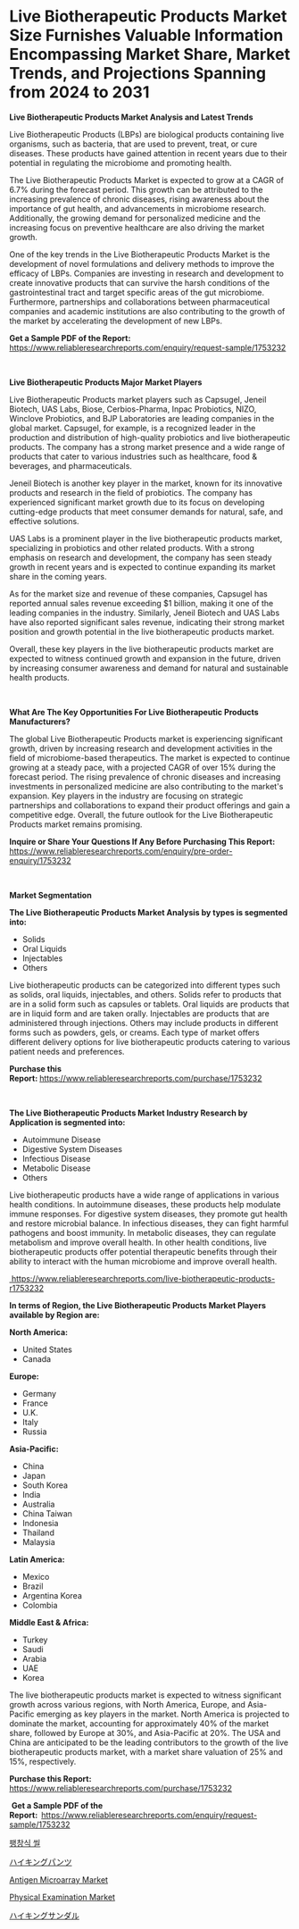 <p><h1>Live Biotherapeutic Products Market Size Furnishes Valuable Information Encompassing Market Share, Market Trends, and Projections Spanning from 2024 to 2031</h1></p><p><strong>Live Biotherapeutic Products Market Analysis and Latest Trends</strong></p>
<p><p>Live Biotherapeutic Products (LBPs) are biological products containing live organisms, such as bacteria, that are used to prevent, treat, or cure diseases. These products have gained attention in recent years due to their potential in regulating the microbiome and promoting health.</p><p>The Live Biotherapeutic Products Market is expected to grow at a CAGR of 6.7% during the forecast period. This growth can be attributed to the increasing prevalence of chronic diseases, rising awareness about the importance of gut health, and advancements in microbiome research. Additionally, the growing demand for personalized medicine and the increasing focus on preventive healthcare are also driving the market growth.</p><p>One of the key trends in the Live Biotherapeutic Products Market is the development of novel formulations and delivery methods to improve the efficacy of LBPs. Companies are investing in research and development to create innovative products that can survive the harsh conditions of the gastrointestinal tract and target specific areas of the gut microbiome. Furthermore, partnerships and collaborations between pharmaceutical companies and academic institutions are also contributing to the growth of the market by accelerating the development of new LBPs.</p></p>
<p><strong>Get a Sample PDF of the Report:&nbsp;</strong> <a href="https://www.reliableresearchreports.com/enquiry/request-sample/1753232">https://www.reliableresearchreports.com/enquiry/request-sample/1753232</a></p>
<p>&nbsp;</p>
<p><strong>Live Biotherapeutic Products Major Market Players</strong></p>
<p><p>Live Biotherapeutic Products market players such as Capsugel, Jeneil Biotech, UAS Labs, Biose, Cerbios-Pharma, Inpac Probiotics, NIZO, Winclove Probiotics, and BJP Laboratories are leading companies in the global market. Capsugel, for example, is a recognized leader in the production and distribution of high-quality probiotics and live biotherapeutic products. The company has a strong market presence and a wide range of products that cater to various industries such as healthcare, food & beverages, and pharmaceuticals.</p><p>Jeneil Biotech is another key player in the market, known for its innovative products and research in the field of probiotics. The company has experienced significant market growth due to its focus on developing cutting-edge products that meet consumer demands for natural, safe, and effective solutions.</p><p>UAS Labs is a prominent player in the live biotherapeutic products market, specializing in probiotics and other related products. With a strong emphasis on research and development, the company has seen steady growth in recent years and is expected to continue expanding its market share in the coming years.</p><p>As for the market size and revenue of these companies, Capsugel has reported annual sales revenue exceeding $1 billion, making it one of the leading companies in the industry. Similarly, Jeneil Biotech and UAS Labs have also reported significant sales revenue, indicating their strong market position and growth potential in the live biotherapeutic products market.</p><p>Overall, these key players in the live biotherapeutic products market are expected to witness continued growth and expansion in the future, driven by increasing consumer awareness and demand for natural and sustainable health products.</p></p>
<p>&nbsp;</p>
<p><strong>What Are The Key Opportunities For Live Biotherapeutic Products Manufacturers?</strong></p>
<p><p>The global Live Biotherapeutic Products market is experiencing significant growth, driven by increasing research and development activities in the field of microbiome-based therapeutics. The market is expected to continue growing at a steady pace, with a projected CAGR of over 15% during the forecast period. The rising prevalence of chronic diseases and increasing investments in personalized medicine are also contributing to the market's expansion. Key players in the industry are focusing on strategic partnerships and collaborations to expand their product offerings and gain a competitive edge. Overall, the future outlook for the Live Biotherapeutic Products market remains promising.</p></p>
<p><strong>Inquire or Share Your Questions If Any Before Purchasing This Report:</strong> <a href="https://www.reliableresearchreports.com/enquiry/pre-order-enquiry/1753232">https://www.reliableresearchreports.com/enquiry/pre-order-enquiry/1753232</a></p>
<p>&nbsp;</p>
<p><strong>Market Segmentation</strong></p>
<p><strong>The Live Biotherapeutic Products Market Analysis by types is segmented into:</strong></p>
<p><ul><li>Solids</li><li>Oral Liquids</li><li>Injectables</li><li>Others</li></ul></p>
<p><p>Live biotherapeutic products can be categorized into different types such as solids, oral liquids, injectables, and others. Solids refer to products that are in a solid form such as capsules or tablets. Oral liquids are products that are in liquid form and are taken orally. Injectables are products that are administered through injections. Others may include products in different forms such as powders, gels, or creams. Each type of market offers different delivery options for live biotherapeutic products catering to various patient needs and preferences.</p></p>
<p><strong>Purchase this Report:&nbsp;</strong><a href="https://www.reliableresearchreports.com/purchase/1753232">https://www.reliableresearchreports.com/purchase/1753232</a></p>
<p>&nbsp;</p>
<p><strong>The Live Biotherapeutic Products Market Industry Research by Application is segmented into:</strong></p>
<p><ul><li>Autoimmune Disease</li><li>Digestive System Diseases</li><li>Infectious Disease</li><li>Metabolic Disease</li><li>Others</li></ul></p>
<p><p>Live biotherapeutic products have a wide range of applications in various health conditions. In autoimmune diseases, these products help modulate immune responses. For digestive system diseases, they promote gut health and restore microbial balance. In infectious diseases, they can fight harmful pathogens and boost immunity. In metabolic diseases, they can regulate metabolism and improve overall health. In other health conditions, live biotherapeutic products offer potential therapeutic benefits through their ability to interact with the human microbiome and improve overall health.</p></p>
<p><a href="https://www.reliableresearchreports.com/live-biotherapeutic-products-r1753232">&nbsp;https://www.reliableresearchreports.com/live-biotherapeutic-products-r1753232</a></p>
<p><strong>In terms of Region, the Live Biotherapeutic Products Market Players available by Region are:</strong></p>
<p>
    <p> <strong> North America: </strong>
        <ul>
            <li>United States</li>
            <li>Canada</li>
        </ul>
        </p> 
    <p> <strong> Europe: </strong>
        <ul>
            <li>Germany</li>
            <li>France</li>
            <li>U.K.</li>
            <li>Italy</li>
            <li>Russia</li>
        </ul>
        </p> 
    <p> <strong> Asia-Pacific: </strong>
        <ul>
            <li>China</li>
            <li>Japan</li>
            <li>South Korea</li>
            <li>India</li>
            <li>Australia</li>
            <li>China Taiwan</li>
            <li>Indonesia</li>
            <li>Thailand</li>
            <li>Malaysia</li>
        </ul>
        </p> 
    <p> <strong> Latin America: </strong>
        <ul>
            <li>Mexico</li>
            <li>Brazil</li>
            <li>Argentina Korea</li>
            <li>Colombia</li>
        </ul>
        </p> 
    <p> <strong> Middle East & Africa: </strong>
        <ul>
            <li>Turkey</li>
            <li>Saudi</li>
            <li>Arabia</li>
            <li>UAE</li>
            <li>Korea</li>
        </ul>
    </p>
    </p>
<p><p>The live biotherapeutic products market is expected to witness significant growth across various regions, with North America, Europe, and Asia-Pacific emerging as key players in the market. North America is projected to dominate the market, accounting for approximately 40% of the market share, followed by Europe at 30%, and Asia-Pacific at 20%. The USA and China are anticipated to be the leading contributors to the growth of the live biotherapeutic products market, with a market share valuation of 25% and 15%, respectively.</p></p>
<p><strong>Purchase this Report: </strong><a href="https://www.reliableresearchreports.com/purchase/1753232">https://www.reliableresearchreports.com/purchase/1753232</a></p>
<p>&nbsp;<strong>Get a Sample PDF of the Report:&nbsp;&nbsp;</strong><a href="https://www.reliableresearchreports.com/enquiry/request-sample/1753232">https://www.reliableresearchreports.com/enquiry/request-sample/1753232</a></p>
<p><strong></strong></p>
<p><p><a href="https://github.com/fernandotryO5lson96765/Market-Research-Report-List-1/blob/main/761724142594.md">팽창식 씰</a></p><p><a href="https://github.com/EmoryYundt1935/Market-Research-Report-List-1/blob/main/580492446728.md">ハイキングパンツ</a></p><p><a href="https://github.com/DeonteStanton2023/Market-Research-Report-List-1/blob/main/antigen-microarray-market.md">Antigen Microarray Market</a></p><p><a href="https://github.com/Glendatilghmankmgz0rbhwpy/Market-Research-Report-List-2/blob/main/physical-examination-market.md">Physical Examination Market</a></p><p><a href="https://github.com/mcbeesbxa270/Market-Research-Report-List-2/blob/main/769321346727.md">ハイキングサンダル</a></p></p>